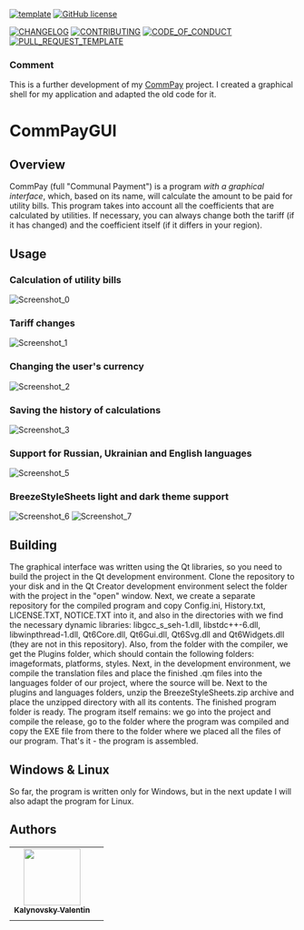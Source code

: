 [![template](https://img.shields.io/badge/Repository-template-darkred)](https://github.com/Nakama3942/template_rep)
[![GitHub license](https://img.shields.io/github/license/Nakama3942/CommPayGUI?color=gold&style=flat-square)](https://github.com/Nakama3942/CommPayGUI/blob/main/LICENSE)

[![CHANGELOG](https://img.shields.io/badge/here-CHANGELOG-yellow)](https://github.com/Nakama3942/CommPayGUI/blob/main/CHANGELOG.md)
[![CONTRIBUTING](https://img.shields.io/badge/here-CONTRIBUTING-indigo)](https://github.com/Nakama3942/CommPayGUI/blob/main/CONTRIBUTING.md)
[![CODE_OF_CONDUCT](https://img.shields.io/badge/here-CODE_OF_CONDUCT-darkgreen)](https://github.com/Nakama3942/CommPayGUI/blob/main/CODE_OF_CONDUCT.md)
[![PULL_REQUEST_TEMPLATE](https://img.shields.io/badge/here-PULL_REQUEST_TEMPLATE-orange)](https://github.com/Nakama3942/CommPayGUI/blob/main/.github/PULL_REQUEST_TEMPLATE.md)

### Comment
This is a further development of my [CommPay](https://github.com/Nakama3942/CommPay) project. I created a graphical shell for my application and adapted the old code for it.

# CommPayGUI
## Overview
CommPay (full "Communal Payment") is a program _with a graphical interface_, which, based on its name, will calculate the amount to be paid for utility bills. This program takes into account all the coefficients that are calculated by utilities. If necessary, you can always change both the tariff (if it has changed) and the coefficient itself (if it differs in your region).

## Usage
### Calculation of utility bills
![Screenshot_0](https://user-images.githubusercontent.com/73797846/109571784-db03cb80-7af4-11eb-9fc0-bcf0a382b020.png)
### Tariff changes
![Screenshot_1](https://user-images.githubusercontent.com/73797846/109571785-db9c6200-7af4-11eb-9aaf-a5895aa4e0ac.png)
### Changing the user's currency
![Screenshot_2](https://user-images.githubusercontent.com/73797846/109571788-dc34f880-7af4-11eb-9d2f-7fb7f4712082.png)
### Saving the history of calculations
![Screenshot_3](https://user-images.githubusercontent.com/73797846/109571790-dc34f880-7af4-11eb-8290-ad179a9a678e.png)
### Support for Russian, Ukrainian and English languages
![Screenshot_5](https://user-images.githubusercontent.com/73797846/109571791-dc34f880-7af4-11eb-861a-130a58df84cc.png)
### BreezeStyleSheets light and dark theme support
![Screenshot_6](https://user-images.githubusercontent.com/73797846/109571792-dccd8f00-7af4-11eb-9899-28b432cf7b6a.png)
![Screenshot_7](https://user-images.githubusercontent.com/73797846/109571793-dccd8f00-7af4-11eb-9a00-7bddb1869b52.png)

## Building
The graphical interface was written using the Qt libraries, so you need to build the project in the Qt development environment. Clone the repository to your disk and in the Qt Creator development environment select the folder with the project in the "open" window. Next, we create a separate repository for the compiled program and copy Config.ini, History.txt, LICENSE.TXT, NOTICE.TXT into it, and also in the directories with we find the necessary dynamic libraries: libgcc_s_seh-1.dll, libstdc++-6.dll, libwinpthread-1.dll, Qt6Core.dll, Qt6Gui.dll, Qt6Svg.dll and Qt6Widgets.dll (they are not in this repository). Also, from the folder with the compiler, we get the Plugins folder, which should contain the following folders: imageformats, platforms, styles. Next, in the development environment, we compile the translation files and place the finished .qm files into the languages folder of our project, where the source will be. Next to the plugins and languages folders, unzip the BreezeStyleSheets.zip archive and place the unzipped directory with all its contents. The finished program folder is ready. The program itself remains: we go into the project and compile the release, go to the folder where the program was compiled and copy the EXE file from there to the folder where we placed all the files of our program. That's it - the program is assembled.

## Windows & Linux
So far, the program is written only for Windows, but in the next update I will also adapt the program for Linux.

## Authors
<table>
    <tr>
        <td align="center"><a href="https://github.com/Nakama3942"><img src="https://avatars.githubusercontent.com/u/73797846?s=400&u=a9b7688ac521d739825d7003a5bd599aab74cb76&v=4" width="100px;" alt=""/><br /><sub><b>Kalynovsky Valentin</b></sub></a></td>
        <td></td>
    </tr>
    <tr>
        <td></td>
        <td></td>
    </tr>
</table>
